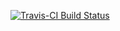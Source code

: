 [![Travis-CI Build Status](https://travis-ci.org/fboehm/gemma.svg?branch=master)](https://travis-ci.org/fboehm/gemma)
